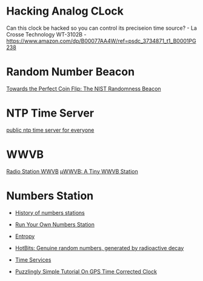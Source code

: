 # Hacking Analog CLock
Can this clock be hacked so you can control its preciseion time source? - La Crosse Technology WT-3102B - https://www.amazon.com/dp/B00077AA4W/ref=psdc_3734871_t1_B0001PG238

# Random Number Beacon
[Towards the Perfect Coin Flip: The NIST Randomness Beacon](http://hackaday.com/2014/12/19/nist-randomness-beacon/)

# NTP Time Server
[public ntp time server for everyone](http://www.pool.ntp.org/en/)

# WWVB
[Radio Station WWVB](https://www.nist.gov/pml/time-and-frequency-division/radio-stations/wwvb)
[μWWVB: A Tiny WWVB Station](http://www.anishathalye.com/2016/12/26/micro-wwvb/)

# Numbers Station
* [History of numbers stations](http://hackaday.com/2015/10/29/secret-radio-stations-by-the-numbers/)
* [Run Your Own Numbers Station](http://hackaday.com/2016/12/31/run-your-own-numbers-station/)


* [Entropy](https://en.wikipedia.org/wiki/Entropy_(computing))
* [HotBits: Genuine random numbers, generated by radioactive decay](http://www.fourmilab.ch/hotbits/)
* [Time Services](http://www.nist.gov/pml/div688/)

* [Puzzlingly Simple Tutorial On GPS Time Corrected Clock](http://hackaday.com/2016/08/08/puzzlingly-simple-tutorial-on-gps-time-corrected-clock/)

